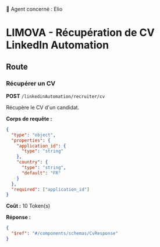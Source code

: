 🧠 Agent concerné : Elio
# LIMOVA - Récupération de CV LinkedIn Automation

## Route

### Récupérer un CV
**POST** `/linkedinAutomation/recruiter/cv`

Récupère le CV d'un candidat.

**Corps de requête :**
```json
{
  "type": "object",
  "properties": {
    "application_id": {
      "type": "string"
    },
    "country": {
      "type": "string",
      "default": "FR"
    }
  },
  "required": ["application_id"]
}
```

**Coût :** 10 Token(s)

**Réponse :**
```json
{
  "$ref": "#/components/schemas/CvResponse"
}
``` 